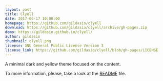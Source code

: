 ```yaml
---
layout: post
title: Clyell
date: 2017-06-17 10:00:00
homepage: https://github.com/gildasio/clyell
download: https://github.com/gildasio/clyell/archive/gh-pages.zip
demo: https://gildasio.github.io/clyell/
author: gildasio
thumbnail: clyell.png
license: GNU General Public License Version 3
license_link: https://github.com/gildasio/clyell/blob/gh-pages/LICENSE
---
```


A minimal dark and yellow theme focused on the content.

To more information, please, take a look at the [README](https://github.com/gildasio/clyell/) file.
